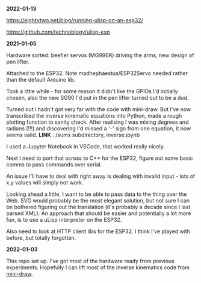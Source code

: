 **2022-01-13**

https://eightytwo.net/blog/running-ulisp-on-an-esp32/

https://github.com/technoblogy/ulisp-esp

**2021-01-05**

Hardware sorted: beefier servos (MG996R) driving the arms, new design of pen lifter.

Attached to the ESP32. Note madhephaestus/ESP32Servo needed rather than the default Arduino lib.

Took a little while - for some reason it didn't like the GPIOs I'd initially chosen, also the new SG90 I'd put in the pen lifter turned out to be a dud.

Turned out I hadn't got very far with the code with mini-draw. But I've now transcribed the inverse kinematic equations into Python, made a rough plotting function to sanity check. After realising I was mixing degrees and radians (!!!) and discovering I'd missed a '-' sign from one equation, it now seems valid. **LINK** . /sums subdirectory, inverse.ipynb

I used a Jupyter Notebook in VSCode, that worked really nicely.

Next I need to port that across to C++ for the ESP32, figure out some basic comms to pass commands over serial.

An issue I'll have to deal with right away is dealing with invalid input - lots of x,y values will simply not work.

Looking ahead a little, I want to be able to pass data to the thing over the Web. SVG would probably be the most elegant solution, but not sure I can be bothered figuring out the translation (it's probably a decade since I last parsed XML). An approach that should be easier and potentially a lot more fun, is to use a uLisp interpreter on the ESP32.

Also need to look at HTTP client libs for the ESP32. I think I've played with before, but totally forgotten.

**2022-01-03**

This repo set up. I've got most of the hardware ready from previous experiments. Hopefully I can lift most of the inverse kinematics code from [mini-draw](https://github.com/danja/mini-draw).
